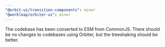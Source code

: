 ```yaml
---
"@orbit-ui/transition-components": minor
"@workleap/orbiter-ui": minor
---
```


The codebase has been converted to ESM from CommonJS. There should be no changes to codebases using Orbiter, but the treeshaking should be better.
